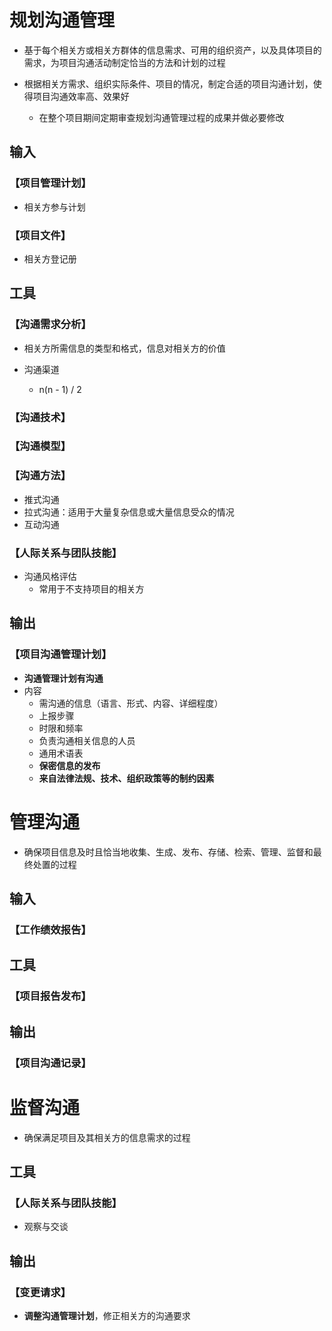 # **规划沟通管理**

- 基于每个相关方或相关方群体的信息需求、可用的组织资产，以及具体项目的需求，为项目沟通活动制定恰当的方法和计划的过程

- 根据相关方需求、组织实际条件、项目的情况，制定合适的项目沟通计划，使得项目沟通效率高、效果好
  - 在整个项目期间定期审查规划沟通管理过程的成果并做必要修改

## 输入

### 【项目管理计划】

- 相关方参与计划

### 【项目文件】

- 相关方登记册

## 工具

### 【沟通需求分析】

- 相关方所需信息的类型和格式，信息对相关方的价值

- 沟通渠道
  - n(n - 1) / 2

### 【沟通技术】

### 【沟通模型】

### 【沟通方法】

- 推式沟通
- 拉式沟通：适用于大量复杂信息或大量信息受众的情况
- 互动沟通

### 【人际关系与团队技能】

- 沟通风格评估
  - 常用于不支持项目的相关方

## 输出

### 【项目沟通管理计划】

- **沟通管理计划有沟通**
- 内容
  - 需沟通的信息（语言、形式、内容、详细程度）
  - 上报步骤
  - 时限和频率
  - 负责沟通相关信息的人员
  - 通用术语表
  - **保密信息的发布**
  - **来自法律法规、技术、组织政策等的制约因素**

# **管理沟通**

- 确保项目信息及时且恰当地收集、生成、发布、存储、检索、管理、监督和最终处置的过程

## 输入

### 【工作绩效报告】

## 工具

### 【项目报告发布】

## 输出

### 【项目沟通记录】

# **监督沟通**

- 确保满足项目及其相关方的信息需求的过程

## 工具

### 【人际关系与团队技能】

- 观察与交谈

## 输出

### 【变更请求】

- **调整沟通管理计划**，修正相关方的沟通要求